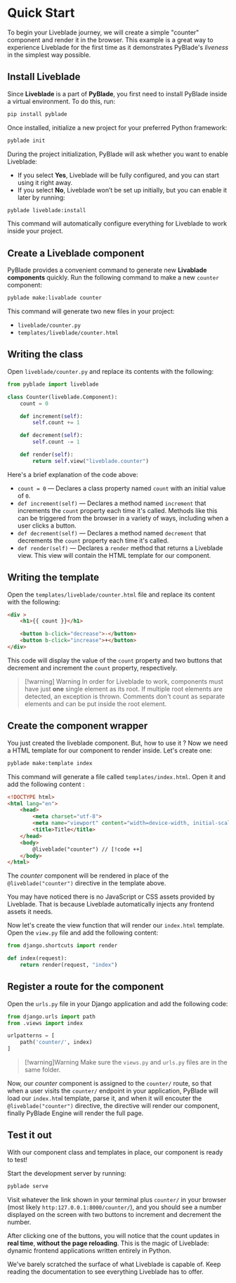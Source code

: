 # Quick Start

To begin your Liveblade journey, we will create a simple "counter" component and render it in the browser. This example is a great way to experience Liveblade for the first time as it demonstrates PyBlade's _liveness_ in the simplest way possible.

## Install Liveblade

Since **Liveblade** is a part of **PyBlade**, you first need to install PyBlade inside a virtual environment. To do this, run:  

```bash
pip install pyblade
```  

Once installed, initialize a new project for your preferred Python framework:  

```bash
pyblade init
```  

During the project initialization, PyBlade will ask whether you want to enable Liveblade:  

- If you select **Yes**, Liveblade will be fully configured, and you can start using it right away.  
- If you select **No**, Liveblade won’t be set up initially, but you can enable it later by running:  

```bash
pyblade liveblade:install
```

This command will automatically configure everything for Liveblade to work inside your project.

## Create a Liveblade component

PyBlade provides a convenient command to generate new **Livablade components** quickly. Run the following command to make a new `counter` component:

```bash
pyblade make:livablade counter
```

This command will generate two new files in your project:
* `liveblade/counter.py`
* `templates/liveblade/counter.html`

## Writing the class

Open `liveblade/counter.py` and replace its contents with the following:

```python
from pyblade import liveblade

class Counter(liveblade.Component):
    count = 0

    def increment(self):
        self.count += 1

    def decrement(self):
        self.count -= 1

    def render(self):
        return self.view("liveblade.counter")
```

Here's a brief explanation of the code above:
- `count = 0` — Declares a class property named `count` with an initial value of `0`.
- `def increment(self)` — Declares a method named `increment` that increments the `count` property each time it's called. Methods like this can be triggered from the browser in a variety of ways, including when a user clicks a button.
- `def decrement(self)` — Declares a method named `decrement` that decrements the `count` property each time it's called.
- `def render(self)` — Declares a `render` method that returns a Liveblade view. This view will contain the HTML template for our component.

## Writing the template

Open the `templates/liveblade/counter.html` file and replace its content with the following:

```html
<div >
    <h1>{{ count }}</h1>

    <button b-click="decrease">-</button>
    <button b-click="increase">+</button>
</div>
```

This code will display the value of the `count` property and two buttons that decrement and increment the `count` property, respectively.

> [!warning] Warning
> In order for Liveblade to work, components must have just **one** single element as its root. If multiple root elements are detected, an exception is thrown.  Comments don't count as separate elements and can be put inside the root element.

## Create the component wrapper

You just created the liveblade component. But, how to use it ?
Now we need a HTML template for our component to render inside. Let's create one:

```bash
pyblade make:template index
```

This command will generate a file called `templates/index.html`. Open it and add the following content :

```html
<!DOCTYPE html>
<html lang="en">
    <head>
        <meta charset="utf-8">
        <meta name="viewport" content="width=device-width, initial-scale=1.0">
        <title>Title</title>
    </head>
    <body>
        @liveblade("counter") // [!code ++]
    </body>
</html>
```

The _counter_ component will be rendered in place of the `@liveblade("counter")` directive in the template above.

You may have noticed there is no JavaScript or CSS assets provided by Liveblade. That is because Liveblade automatically injects any frontend assets it needs.

Now let's create the view function that will render our `index.html` template. Open the `view.py` file and add the following content:

```python
from django.shortcuts import render

def index(request):
    return render(request, "index")
```

## Register a route for the component

Open the `urls.py` file in your Django application and add the following code:

```python
from django.urls import path
from .views import index

urlpatterns = [
    path('counter/', index)
]
```

>[!warning]Warning
>Make sure the `views.py` and `urls.py` files are in the same folder.

Now, our _counter_ component is assigned to the `counter/` route, so that when a user visits the `counter/` endpoint in your application, PyBlade will load our `index.htm`l template, parse it, and when it will encouter the `@liveblade("counter")` directive, the directive will render our component, finally PyBlade Engine will render the full page.

## Test it out

With our component class and templates in place, our component is ready to test!

Start the development server by running:

```bash
pyblade serve
```

Visit whatever the link shown in your terminal plus `counter/` in your browser (most likely `http:127.0.0.1:8000/counter/`), and you should see a number displayed on the screen with two buttons to increment and decrement the number.

After clicking one of the buttons, you will notice that the count updates in **real time**, **without the page reloading**. This is the magic of Liveblade: dynamic frontend applications written entirely in Python.

We've barely scratched the surface of what Liveblade is capable of. Keep reading the documentation to see everything Liveblade has to offer.

